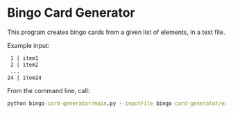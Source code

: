# Bingo Card Generator

This program creates bingo cards from a given list of elements, in a text file.

Example input:
```txt
 1 | item1
 2 | item2
 ...
24 | item24
```

From the command line, call:

```cmd
python bingo-card-generator/main.py --inputFile bingo-card-generator/exampleInput.txt --outputFile bingo-card-generator/output/exampleOutput.csv --numRepeats 15
```